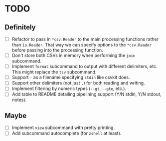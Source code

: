 # TODO

## Definitely

- [ ] Refactor to pass in `*csv.Reader` to the main processing functions rather than `io.Reader`. That way we can specify options to the `*csv.Reader` before passing into the processing function.
- [ ] Don't store both CSVs in memory when performing the `join` subcommand.
- [ ] Implement `format` subcommand to output with different delimiters, etc. This might replace the `tsv` subcommand.
- [ ] Support `-` as a filename specifying `stdin` like csvkit does.
- [ ] Support other delimiters (not just `,`) for both reading and writing.
- [ ] Implement filtering by numeric types (`--gt`, `--gte`, etc.).
- [ ] Add table to README detailing pipelining support (Y/N stdin, Y/N stdout, notes).

## Maybe

- [ ] Implement `view` subcommand with pretty printing.
- [ ] Add subcommand autocomplete (for `zshell` at least).
